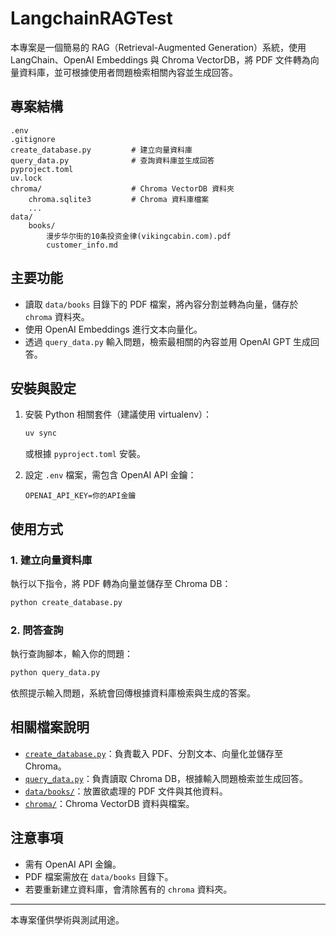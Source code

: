 # LangchainRAGTest

本專案是一個簡易的 RAG（Retrieval-Augmented Generation）系統，使用 LangChain、OpenAI Embeddings 與 Chroma VectorDB，將 PDF 文件轉為向量資料庫，並可根據使用者問題檢索相關內容並生成回答。

## 專案結構

```
.env
.gitignore
create_database.py         # 建立向量資料庫
query_data.py              # 查詢資料庫並生成回答
pyproject.toml
uv.lock
chroma/                    # Chroma VectorDB 資料夾
    chroma.sqlite3         # Chroma 資料庫檔案
    ...
data/
    books/
        漫步华尔街的10条投资金律(vikingcabin.com).pdf
        customer_info.md
```

## 主要功能

- 讀取 `data/books` 目錄下的 PDF 檔案，將內容分割並轉為向量，儲存於 `chroma` 資料夾。
- 使用 OpenAI Embeddings 進行文本向量化。
- 透過 `query_data.py` 輸入問題，檢索最相關的內容並用 OpenAI GPT 生成回答。

## 安裝與設定

1. 安裝 Python 相關套件（建議使用 virtualenv）：
    ```sh
    uv sync
    ```
    或根據 `pyproject.toml` 安裝。

2. 設定 `.env` 檔案，需包含 OpenAI API 金鑰：
    ```
    OPENAI_API_KEY=你的API金鑰
    ```

## 使用方式

### 1. 建立向量資料庫

執行以下指令，將 PDF 轉為向量並儲存至 Chroma DB：

```sh
python create_database.py
```

### 2. 問答查詢

執行查詢腳本，輸入你的問題：

```sh
python query_data.py
```

依照提示輸入問題，系統會回傳根據資料庫檢索與生成的答案。

## 相關檔案說明

- [`create_database.py`](create_database.py)：負責載入 PDF、分割文本、向量化並儲存至 Chroma。
- [`query_data.py`](query_data.py)：負責讀取 Chroma DB，根據輸入問題檢索並生成回答。
- [`data/books/`](data/books/)：放置欲處理的 PDF 文件與其他資料。
- [`chroma/`](chroma/)：Chroma VectorDB 資料與檔案。

## 注意事項

- 需有 OpenAI API 金鑰。
- PDF 檔案需放在 `data/books` 目錄下。
- 若要重新建立資料庫，會清除舊有的 `chroma` 資料夾。

---

本專案僅供學術與測試用途。
